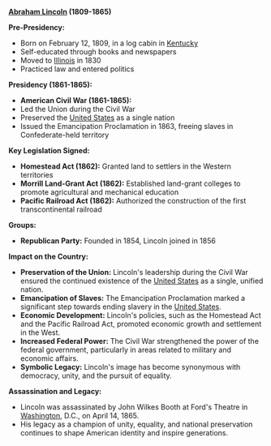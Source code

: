 **[Abraham Lincoln](./../abraham-lincoln/) (1809-1865)**

**Pre-Presidency:**

* Born on February 12, 1809, in a log cabin in [Kentucky](./../kentucky/)
* Self-educated through books and newspapers
* Moved to [Illinois](./../illinois/) in 1830
* Practiced law and entered politics

**Presidency (1861-1865):**

* **American Civil War (1861-1865):**
 * Led the Union during the Civil War
 * Preserved the [United States](./../united-states/) as a single nation
 * Issued the Emancipation Proclamation in 1863, freeing slaves in Confederate-held territory

**Key Legislation Signed:**

* **Homestead Act (1862):** Granted land to settlers in the Western territories
* **Morrill Land-Grant Act (1862):** Established land-grant colleges to promote agricultural and mechanical education
* **Pacific Railroad Act (1862):** Authorized the construction of the first transcontinental railroad

**Groups:**

* **Republican Party:** Founded in 1854, Lincoln joined in 1856

**Impact on the Country:**

* **Preservation of the Union:** Lincoln's leadership during the Civil War ensured the continued existence of the [United States](./../united-states/) as a single, unified nation.
* **Emancipation of Slaves:** The Emancipation Proclamation marked a significant step towards ending slavery in the [United States](./../united-states/).
* **Economic Development:** Lincoln's policies, such as the Homestead Act and the Pacific Railroad Act, promoted economic growth and settlement in the West.
* **Increased Federal Power:** The Civil War strengthened the power of the federal government, particularly in areas related to military and economic affairs.
* **Symbolic Legacy:** Lincoln's image has become synonymous with democracy, unity, and the pursuit of equality.

**Assassination and Legacy:**

* Lincoln was assassinated by John Wilkes Booth at Ford's Theatre in [Washington](./../washington/), D.C., on April 14, 1865.
* His legacy as a champion of unity, equality, and national preservation continues to shape American identity and inspire generations.